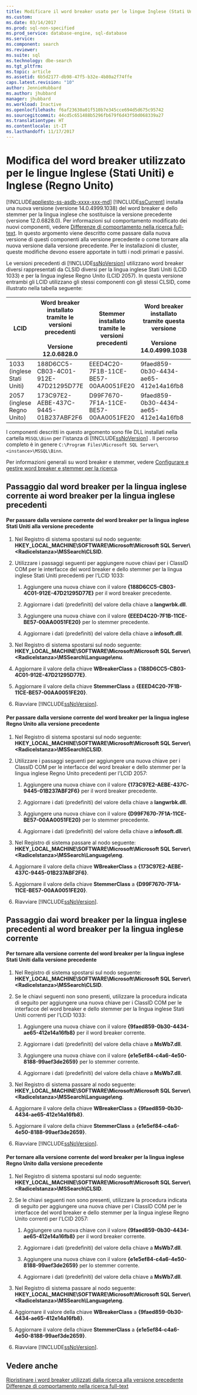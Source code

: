 ```yaml
---
title: Modificare il word breaker usato per le lingue Inglese (Stati Uniti) e Inglese (Regno Unito) | Microsoft Docs
ms.custom: 
ms.date: 03/14/2017
ms.prod: sql-non-specified
ms.prod_service: database-engine, sql-database
ms.service: 
ms.component: search
ms.reviewer: 
ms.suite: sql
ms.technology: dbe-search
ms.tgt_pltfrm: 
ms.topic: article
ms.assetid: 6b5d2177-db98-47f5-b32e-4b80a2f74ffe
caps.latest.revision: "10"
author: JennieHubbard
ms.author: jhubbard
manager: jhubbard
ms.workload: Inactive
ms.openlocfilehash: f6af23630a01f510b7e345cce694d5d675c95742
ms.sourcegitcommit: 44cd5c651488b5296fb679f6d43f50d068339a27
ms.translationtype: HT
ms.contentlocale: it-IT
ms.lasthandoff: 11/17/2017
---
```

# <a name="change-the-word-breaker-used-for-us-english-and-uk-english"></a>Modifica del word breaker utilizzato per le lingue Inglese (Stati Uniti) e Inglese (Regno Unito)
[!INCLUDE[appliesto-ss-asdb-xxxx-xxx-md](../../includes/appliesto-ss-asdb-xxxx-xxx-md.md)] [!INCLUDE[ssCurrent](../../includes/sscurrent-md.md)] installa una nuova versione (versione 14.0.4999.1038) del word breaker e dello stemmer per la lingua inglese che sostituisce la versione precedente (versione 12.0.6828.0). Per informazioni sul comportamento modificato dei nuovi componenti, vedere [Differenze di comportamento nella ricerca full-text](http://msdn.microsoft.com/library/573444e8-51bc-4f3d-9813-0037d2e13b8f). In questo argomento viene descritto come passare dalla nuova versione di questi componenti alla versione precedente o come tornare alla nuova versione dalla versione precedente. Per le installazioni di cluster, queste modifiche devono essere apportate in tutti i nodi primari e passivi.  
  
 Le versioni precedenti di [!INCLUDE[ssNoVersion](../../includes/ssnoversion-md.md)] utilizzano word breaker diversi rappresentati da CLSID diversi per la lingua inglese Stati Uniti (LCID 1033) e per la lingua inglese Regno Unito (LCID 2057). In questa versione entrambi gli LCID utilizzano gli stessi componenti con gli stessi CLSID, come illustrato nella tabella seguente:  
  
|LCID|Word breaker installato tramite le versioni precedenti<br /><br /> Versione 12.0.6828.0|Stemmer installato tramite le versioni precedenti|Word breaker installato tramite questa versione<br /><br /> Versione 14.0.4999.1038|Stemmer installato tramite questa versione|  
|----------|-------------------------------------------------------------------------|--------------------------------------------|-----------------------------------------------------------------------|---------------------------------------|  
|1033<br />(inglese Stati Uniti)|188D6CC5-CB03-4C01-912E-47D21295D77E|EEED4C20-7F1B-11CE-BE57-00AA0051FE20|9faed859-0b30-4434-ae65-412e14a16fb8|e1e5ef84-c4a6-4e50-8188-99aef3de2659|  
|2057<br />(inglese Regno Unito)|173C97E2-AEBE-437C-9445-01B237ABF2F6|D99F7670-7F1A-11CE-BE57-00AA0051FE20|9faed859-0b30-4434-ae65-412e14a16fb8|e1e5ef84-c4a6-4e50-8188-99aef3de2659|  
  
 I componenti descritti in questo argomento sono file DLL installati nella cartella `MSSQL\Binn` per l'istanza di [!INCLUDE[ssNoVersion](../../includes/ssnoversion-md.md)] . Il percorso completo è in genere `C:\Program Files\Microsoft SQL Server\<instance>\MSSQL\Binn`.  
  
 Per informazioni generali su word breaker e stemmer, vedere [Configurare e gestire word breaker e stemmer per la ricerca](../../relational-databases/search/configure-and-manage-word-breakers-and-stemmers-for-search.md).  
  
## <a name="switching-from-the-current-english-word-breaker-to-the-previous-english-word-breakers"></a>Passaggio dal word breaker per la lingua inglese corrente ai word breaker per la lingua inglese precedenti  
  
#### <a name="to-switch-from-the-current-version-of-the-us-english-word-breaker-to-the-previous-version"></a>Per passare dalla versione corrente del word breaker per la lingua inglese Stati Uniti alla versione precedente  
  
1.  Nel Registro di sistema spostarsi sul nodo seguente: **HKEY_LOCAL_MACHINE\SOFTWARE\Microsoft\Microsoft SQL Server\\<RadiceIstanza\>\MSSearch\CLSID**.  
  
2.  Utilizzare i passaggi seguenti per aggiungere nuove chiavi per i ClassID COM per le interfacce del word breaker e dello stemmer per la lingua inglese Stati Uniti precedenti per l'LCID 1033:  
  
    1.  Aggiungere una nuova chiave con il valore **{188D6CC5-CB03-4C01-912E-47D21295D77E}** per il word breaker precedente.  
  
    2.  Aggiornare i dati (predefiniti) del valore della chiave a **langwrbk.dll**.  
  
    3.  Aggiungere una nuova chiave con il valore **{EEED4C20-7F1B-11CE-BE57-00AA0051FE20}** per lo stemmer precedente.  
  
    4.  Aggiornare i dati (predefiniti) del valore della chiave a **infosoft.dll**.  
  
3.  Nel Registro di sistema spostarsi sul nodo seguente: **HKEY_LOCAL_MACHINE\SOFTWARE\Microsoft\Microsoft SQL Server\\<RadiceIstanza\>\MSSearch\Language\enu**.  
  
4.  Aggiornare il valore della chiave **WBreakerClass** a **{188D6CC5-CB03-4C01-912E-47D21295D77E}**.  
  
5.  Aggiornare il valore della chiave **StemmerClass** a **{EEED4C20-7F1B-11CE-BE57-00AA0051FE20}**.  
  
6.  Riavviare [!INCLUDE[ssNoVersion](../../includes/ssnoversion-md.md)].  
  
#### <a name="to-switch-from-the-current-version-of-the-uk-english-word-breaker-to-the-previous-version"></a>Per passare dalla versione corrente del word breaker per la lingua inglese Regno Unito alla versione precedente  
  
1.  Nel Registro di sistema spostarsi sul nodo seguente: **HKEY_LOCAL_MACHINE\SOFTWARE\Microsoft\Microsoft SQL Server\\<RadiceIstanza\>\MSSearch\CLSID**.  
  
2.  Utilizzare i passaggi seguenti per aggiungere una nuova chiave per i ClassID COM per le interfacce del word breaker e dello stemmer per la lingua inglese Regno Unito precedenti per l'LCID 2057:  
  
    1.  Aggiungere una nuova chiave con il valore **{173C97E2-AEBE-437C-9445-01B237ABF2F6}** per il word breaker precedente.  
  
    2.  Aggiornare i dati (predefiniti) del valore della chiave a **langwrbk.dll**.  
  
    3.  Aggiungere una nuova chiave con il valore **{D99F7670-7F1A-11CE-BE57-00AA0051FE20}** per lo stemmer precedente.  
  
    4.  Aggiornare i dati (predefiniti) del valore della chiave a **infosoft.dll**.  
  
3.  Nel Registro di sistema passare al nodo seguente: **HKEY_LOCAL_MACHINE\SOFTWARE\Microsoft\Microsoft SQL Server\\<RadiceIstanza\>\MSSearch\Language\eng**.  
  
4.  Aggiornare il valore della chiave **WBreakerClass** a **{173C97E2-AEBE-437C-9445-01B237ABF2F6}**.  
  
5.  Aggiornare il valore della chiave **StemmerClass** a **{D99F7670-7F1A-11CE-BE57-00AA0051FE20}**.  
  
6.  Riavviare [!INCLUDE[ssNoVersion](../../includes/ssnoversion-md.md)].  
  
## <a name="switching-back-from-the-previous-english-word-breakers-to-the-current-english-word-breaker"></a>Passaggio dai word breaker per la lingua inglese precedenti al word breaker per la lingua inglese corrente  
  
#### <a name="to-switch-back-from-the-previous-version-of-the-us-english-word-breaker-to-the-current-version"></a>Per tornare alla versione corrente del word breaker per la lingua inglese Stati Uniti dalla versione precedente  
  
1.  Nel Registro di sistema spostarsi sul nodo seguente: **HKEY_LOCAL_MACHINE\SOFTWARE\Microsoft\Microsoft SQL Server\\<RadiceIstanza\>\MSSearch\CLSID**.  
  
2.  Se le chiavi seguenti non sono presenti, utilizzare la procedura indicata di seguito per aggiungere una nuova chiave per i ClassID COM per le interfacce del word breaker e dello stemmer per la lingua inglese Stati Uniti correnti per l'LCID 1033:  
  
    1.  Aggiungere una nuova chiave con il valore **{9faed859-0b30-4434-ae65-412e14a16fb8}** per il word breaker corrente.  
  
    2.  Aggiornare i dati (predefiniti) del valore della chiave a **MsWb7.dll**.  
  
    3.  Aggiungere una nuova chiave con il valore **{e1e5ef84-c4a6-4e50-8188-99aef3de2659}** per lo stemmer corrente.  
  
    4.  Aggiornare i dati (predefiniti) del valore della chiave a **MsWb7.dll**.  
  
3.  Nel Registro di sistema passare al nodo seguente: **HKEY_LOCAL_MACHINE\SOFTWARE\Microsoft\Microsoft SQL Server\\<RadiceIstanza\>\MSSearch\Language\eng**.  
  
4.  Aggiornare il valore della chiave **WBreakerClass** a **{9faed859-0b30-4434-ae65-412e14a16fb8}**.  
  
5.  Aggiornare il valore della chiave **StemmerClass** a **{e1e5ef84-c4a6-4e50-8188-99aef3de2659}**.  
  
6.  Riavviare [!INCLUDE[ssNoVersion](../../includes/ssnoversion-md.md)].  
  
#### <a name="to-switch-back-from-the-previous-version-of-the-uk-english-word-breaker-to-the-current-version"></a>Per tornare alla versione corrente del word breaker per la lingua inglese Regno Unito dalla versione precedente  
  
1.  Nel Registro di sistema spostarsi sul nodo seguente: **HKEY_LOCAL_MACHINE\SOFTWARE\Microsoft\Microsoft SQL Server\\<RadiceIstanza\>\MSSearch\CLSID**.  
  
2.  Se le chiavi seguenti non sono presenti, utilizzare la procedura indicata di seguito per aggiungere una nuova chiave per i ClassID COM per le interfacce del word breaker e dello stemmer per la lingua inglese Regno Unito correnti per l'LCID 2057:  
  
    1.  Aggiungere una nuova chiave con il valore **{9faed859-0b30-4434-ae65-412e14a16fb8}** per il word breaker corrente.  
  
    2.  Aggiornare i dati (predefiniti) del valore della chiave a **MsWb7.dll**.  
  
    3.  Aggiungere una nuova chiave con il valore **{e1e5ef84-c4a6-4e50-8188-99aef3de2659}** per lo stemmer corrente.  
  
    4.  Aggiornare i dati (predefiniti) del valore della chiave a **MsWb7.dll**.  
  
3.  Nel Registro di sistema passare al nodo seguente: **HKEY_LOCAL_MACHINE\SOFTWARE\Microsoft\Microsoft SQL Server\\<RadiceIstanza\>\MSSearch\Language\eng**.  
  
4.  Aggiornare il valore della chiave **WBreakerClass** a **{9faed859-0b30-4434-ae65-412e14a16fb8}**.  
  
5.  Aggiornare il valore della chiave **StemmerClass** a **{e1e5ef84-c4a6-4e50-8188-99aef3de2659}**.  
  
6.  Riavviare [!INCLUDE[ssNoVersion](../../includes/ssnoversion-md.md)].  
  
## <a name="see-also"></a>Vedere anche  
 [Ripristinare i word breaker utilizzati dalla ricerca alla versione precedente](../../relational-databases/search/revert-the-word-breakers-used-by-search-to-the-previous-version.md)   
 [Differenze di comportamento nella ricerca full-text](http://msdn.microsoft.com/library/573444e8-51bc-4f3d-9813-0037d2e13b8f)  
  
  

